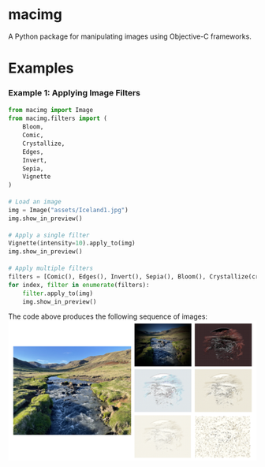 # macimg
A Python package for manipulating images using Objective-C frameworks.

# Examples

### Example 1: Applying Image Filters

```python
from macimg import Image
from macimg.filters import (
    Bloom,
    Comic,
    Crystallize,
    Edges,
    Invert,
    Sepia,
    Vignette
)

# Load an image
img = Image("assets/Iceland1.jpg")
img.show_in_preview()

# Apply a single filter
Vignette(intensity=10).apply_to(img)
img.show_in_preview()

# Apply multiple filters
filters = [Comic(), Edges(), Invert(), Sepia(), Bloom(), Crystallize(crystal_size=50)]
for index, filter in enumerate(filters):
    filter.apply_to(img)
    img.show_in_preview()
```

The code above produces the following sequence of images:
![Images produced by applying several filters sequentially](./assets/FilterExampleResults.png)